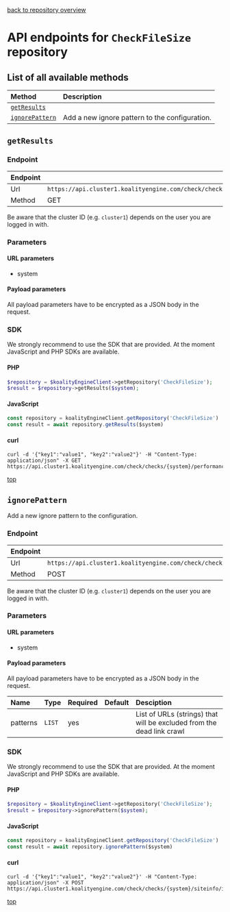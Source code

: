 [back to repository overview](../RepositoryOverviews.md)
# API endpoints for `CheckFileSize` repository

## List of all available methods

| Method                                        | Description                                                            |
|:----------------------------------------------|:-----------------------------------------------------------------------|
| [`getResults`](#getresults) |  |
| [`ignorePattern`](#ignorepattern) | Add a new ignore pattern to the configuration. |


## `getResults`



### Endpoint
| Endpoint |                                                                       |
|:---------|:----------------------------------------------------------------------|
| Url      | ```https://api.cluster1.koalityengine.com/check/checks/{system}/performance/big```|
| Method   | GET                                      |

Be aware that the cluster ID (e.g. `cluster1`) depends on the user you are logged in with.

### Parameters

#### URL parameters
 - system

#### Payload parameters

All payload parameters have to be encrypted as a JSON body in the request.


### SDK

We strongly recommend to use the SDK that are provided. At the moment JavaScript and PHP SDKs are available.

#### PHP
```php
$repository = $koalityEngineClient->getRepository('CheckFileSize');
$result = $repository->getResults($system);
```

#### JavaScript

```javascript
const repository = koalityEngineClient.getRepository('CheckFileSize')
const result = await repository.getResults($system)
```

#### curl

```shell
curl -d '{"key1":"value1", "key2":"value2"}' -H "Content-Type: application/json" -X GET https://api.cluster1.koalityengine.com/check/checks/{system}/performance/big
```

[top](#list-of-all-available-methods)


## `ignorePattern`

Add a new ignore pattern to the configuration.

### Endpoint
| Endpoint |                                                                       |
|:---------|:----------------------------------------------------------------------|
| Url      | ```https://api.cluster1.koalityengine.com/check/checks/{system}/siteinfo/ignore```|
| Method   | POST                                      |

Be aware that the cluster ID (e.g. `cluster1`) depends on the user you are logged in with.

### Parameters

#### URL parameters
 - system

#### Payload parameters

All payload parameters have to be encrypted as a JSON body in the request.

| Name                    | Type  | Required  | Default   | Desciption   |
|:----|:------|:----------|:-------------|:-------------|
| patterns  | `LIST` |  yes        |   | List of URLs (strings) that will be excluded from the dead link crawl           |

### SDK

We strongly recommend to use the SDK that are provided. At the moment JavaScript and PHP SDKs are available.

#### PHP
```php
$repository = $koalityEngineClient->getRepository('CheckFileSize');
$result = $repository->ignorePattern($system);
```

#### JavaScript

```javascript
const repository = koalityEngineClient.getRepository('CheckFileSize')
const result = await repository.ignorePattern($system)
```

#### curl

```shell
curl -d '{"key1":"value1", "key2":"value2"}' -H "Content-Type: application/json" -X POST https://api.cluster1.koalityengine.com/check/checks/{system}/siteinfo/ignore
```

[top](#list-of-all-available-methods)

